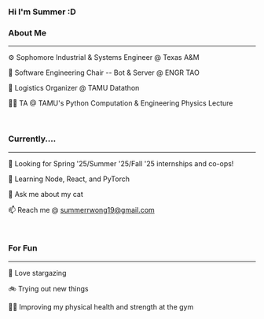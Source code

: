 ### Hi I'm Summer :D

### **About Me**

<!--
**sumshiu/sumshiu** is a ✨ _special_ ✨ repository because its `README.md` (this file) appears on your GitHub profile.

Here are some ideas to get you started:

- 🔭 I’m currently working on ...
- 🌱 I’m currently learning ...
- 👯 I’m looking to collaborate on ...
- 🤔 I’m looking for help with ...
- 💬 Ask me about ...
- 📫 How to reach me: ...
- 😄 Pronouns: ...
- ⚡ Fun fact: ...
-->
---

⚙️ Sophomore Industrial & Systems Engineer @ Texas A&M

🤖 Software Engineering Chair -- Bot & Server @ ENGR TAO

💬 Logistics Organizer @ TAMU Datathon

👩‍🏫 TA @ TAMU's Python Computation & Engineering Physics Lecture

<br>

### Currently....
---

🔭 Looking for Spring '25/Summer '25/Fall '25 internships and co-ops!

🌱 Learning Node, React, and PyTorch

💬 Ask me about my cat

📫 Reach me @ summerrwong19@gmail.com

<br>

### For Fun
---
🌃 Love stargazing

🚲 Trying out new things

🏋️‍♀️ Improving my physical health and strength at the gym





